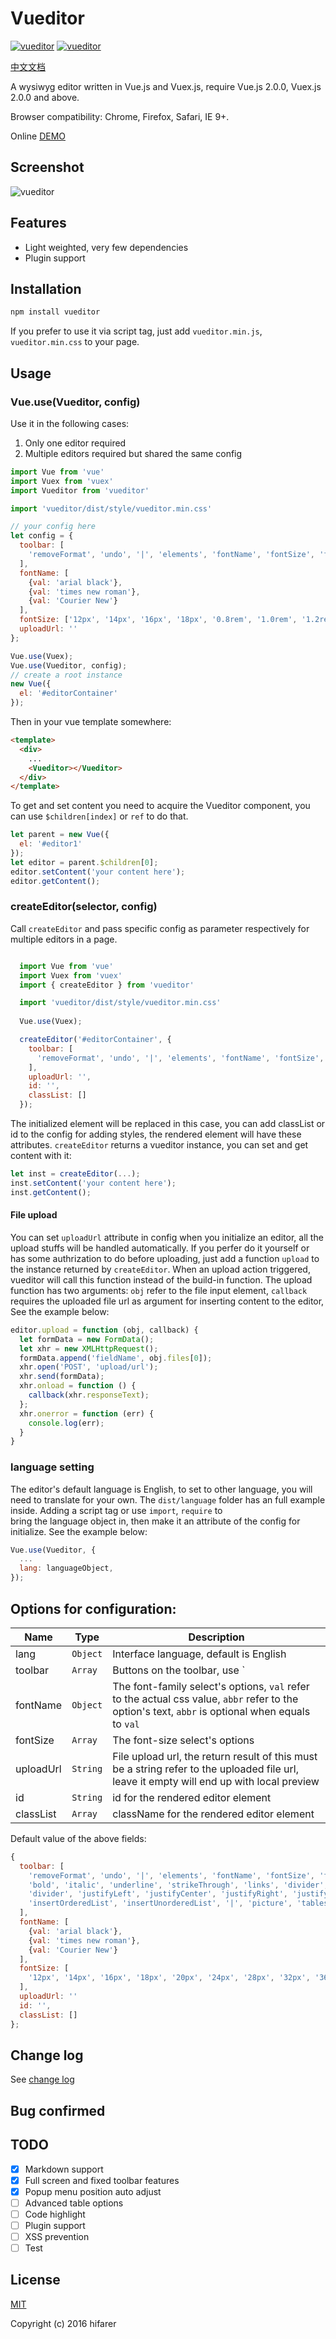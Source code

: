 Vueditor
===

[![vueditor](https://img.shields.io/npm/v/vueditor.svg)](https://www.npmjs.com/package/vueditor)
[![vueditor](https://img.shields.io/npm/l/vueditor.svg)](https://www.npmjs.com/package/vueditor)

[中文文档](./docs/chinese.md)

A wysiwyg editor written in Vue.js and Vuex.js, require Vue.js 2.0.0, Vuex.js 2.0.0 and above.

Browser compatibility: Chrome, Firefox, Safari, IE 9+.

Online [DEMO](http://hifarer.github.io/vueditor/)

## Screenshot

![vueditor](./vueditor.gif)

## Features

- Light weighted, very few dependencies
- Plugin support

## Installation
```javascript
npm install vueditor
```

If you prefer to use it via script tag, just add `vueditor.min.js`, `vueditor.min.css` to your page. 

## Usage

### Vue.use(Vueditor, config)

Use it in the following cases:

1. Only one editor required
2. Multiple editors required but shared the same config

```javascript
import Vue from 'vue'
import Vuex from 'vuex'
import Vueditor from 'vueditor'

import 'vueditor/dist/style/vueditor.min.css'

// your config here
let config = {
  toolbar: [
    'removeFormat', 'undo', '|', 'elements', 'fontName', 'fontSize', 'foreColor', 'backColor'
  ],
  fontName: [
    {val: 'arial black'}, 
    {val: 'times new roman'}, 
    {val: 'Courier New'}
  ],
  fontSize: ['12px', '14px', '16px', '18px', '0.8rem', '1.0rem', '1.2rem', '1.5rem', '2.0rem'],
  uploadUrl: ''
};

Vue.use(Vuex);
Vue.use(Vueditor, config);
// create a root instance
new Vue({
  el: '#editorContainer'
});
```

Then in your vue template somewhere:
```html
<template>
  <div>
    ...
    <Vueditor></Vueditor>
  </div>
</template>
```

To get and set content you need to acquire the Vueditor component, you can use `$children[index]` or `ref` to do that.

```javascript
let parent = new Vue({
  el: '#editor1'
});
let editor = parent.$children[0];
editor.setContent('your content here');
editor.getContent();
```

### createEditor(selector, config)

Call `createEditor` and pass specific config as parameter respectively for multiple editors in a page. 

```javascript

  import Vue from 'vue'
  import Vuex from 'vuex'
  import { createEditor } from 'vueditor'

  import 'vueditor/dist/style/vueditor.min.css'
  
  Vue.use(Vuex);

  createEditor('#editorContainer', {
    toolbar: [
      'removeFormat', 'undo', '|', 'elements', 'fontName', 'fontSize', 'foreColor', 'backColor', 
    ],
    uploadUrl: '',
    id: '',
    classList: []
  });
```

The initialized element will be replaced in this case, you can add classList or id to the config for adding styles, the rendered element will have these attributes. `createEditor` returns a vueditor instance, you can set and get content with it:

```javascript
let inst = createEditor(...);
inst.setContent('your content here');
inst.getContent();
```

#### File upload

You can set `uploadUrl` attribute in config when you initialize an editor, all the upload stuffs will be handled automatically. If you perfer do it yourself or has some authrization to do before uploading, just add a function `upload` to the instance returned by `createEditor`. When an upload action triggered, vueditor will call this function instead of the build-in function. The upload function has two arguments: `obj` refer to the file input element, `callback` requires the uploaded file url as argument for inserting content to the editor, See the example below: 
```javascript
editor.upload = function (obj, callback) {
  let formData = new FormData();
  let xhr = new XMLHttpRequest();
  formData.append('fieldName', obj.files[0]);
  xhr.open('POST', 'upload/url');
  xhr.send(formData);
  xhr.onload = function () {
    callback(xhr.responseText);
  };
  xhr.onerror = function (err) {
    console.log(err);
  }
}
```

### language setting

The editor's default language is English, to set to other language, you will need to translate for your own.
The `dist/language` folder has an full example inside. Adding a script tag or use `import`, `require` to    
bring the language object in, then make it an attribute of the config for initialize. See the example below:
```javascript
Vue.use(Vueditor, {
  ...
  lang: languageObject,
});
```

## Options for configuration:

|          Name         |    Type    |                                                         Description                                                         |
| --------------------- | ---------- | --------------------------------------------------------------------------------------------------------------------------- |
| lang                  | `Object`   | Interface language, default is English |
| toolbar               | `Array`   | Buttons on the toolbar, use `|` or `divider` as separator for grouping |
| fontName              | `Object`   | The font-family select's options, `val` refer to the actual css value, `abbr` refer to the option's text, `abbr` is optional when equals to `val` |
| fontSize              | `Array`    | The font-size select's options |
| uploadUrl         | `String`   | File upload url, the return result of this must be a string refer to the uploaded file url, leave it empty will end up with local preview |
| id                    | `String`   | id for the rendered editor element |
| classList             | `Array`    | className for the rendered editor element |


Default value of the above fields:

```javascript
{
  toolbar: [
    'removeFormat', 'undo', '|', 'elements', 'fontName', 'fontSize', 'foreColor', 'backColor', 'divider',
    'bold', 'italic', 'underline', 'strikeThrough', 'links', 'divider', 'subscript', 'superscript',
    'divider', 'justifyLeft', 'justifyCenter', 'justifyRight', 'justifyFull', '|', 'indent', 'outdent',
    'insertOrderedList', 'insertUnorderedList', '|', 'picture', 'tables', '|', 'switchView'
  ],
  fontName: [
    {val: 'arial black'}, 
    {val: 'times new roman'}, 
    {val: 'Courier New'}
  ],
  fontSize: [
    '12px', '14px', '16px', '18px', '20px', '24px', '28px', '32px', '36px'
  ],
  uploadUrl: ''
  id: '',
  classList: []
};
```

## Change log

See [change log](./docs/changelog.md)

## Bug confirmed

## TODO

- [x] Markdown support
- [x] Full screen and fixed toolbar features
- [x] Popup menu position auto adjust
- [ ] Advanced table options
- [ ] Code highlight
- [ ] Plugin support
- [ ] XSS prevention
- [ ] Test

## License

[MIT](http://opensource.org/licenses/MIT)

Copyright (c) 2016 hifarer